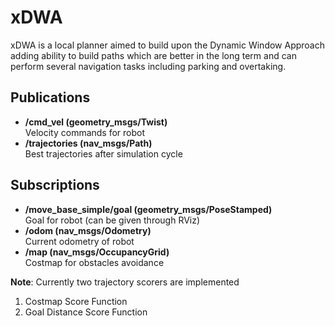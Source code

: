 # xDWA
xDWA is a local planner aimed to build upon the Dynamic Window Approach adding ability to build paths which are better in the long term and can perform several navigation tasks including parking and overtaking.

## Publications
- **/cmd_vel (geometry_msgs/Twist)**  
      Velocity commands for robot
- **/trajectories (nav_msgs/Path)**  
      Best trajectories after simulation cycle

## Subscriptions
- **/move_base_simple/goal (geometry_msgs/PoseStamped)**  
      Goal for robot (can be given through RViz)
- **/odom (nav_msgs/Odometry)**  
      Current odometry of robot
- **/map (nav_msgs/OccupancyGrid)**  
      Costmap for obstacles avoidance

**Note**: Currently two trajectory scorers are implemented
1) Costmap Score Function
2) Goal Distance Score Function